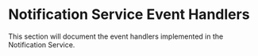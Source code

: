 # Notification Service Event Handlers

This section will document the event handlers implemented in the Notification Service.
